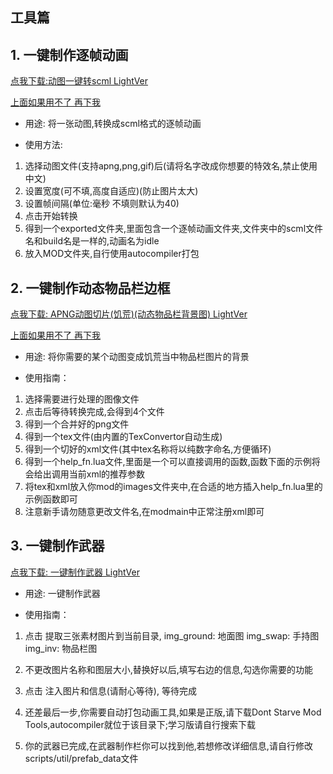 ## 工具篇

## 1. 一键制作逐帧动画

[点我下载:动图一键转scml LightVer](https://github.com/b1inkie/b1note.github.io/releases/download/dst_tool_gif_to_scml/gif_to_scml_Light.7z)

[上面如果用不了 再下我](https://github.com/b1inkie/b1note.github.io/releases/download/dst_tool_gif_to_scml/gif_to_scml.7z)

- 用途:
将一张动图,转换成scml格式的逐帧动画

- 使用方法:
1.  选择动图文件(支持apng,png,gif)后(请将名字改成你想要的特效名,禁止使用中文)
2.  设置宽度(可不填,高度自适应)(防止图片太大)
3.  设置帧间隔(单位:毫秒 不填则默认为40)
4.  点击开始转换
5.  得到一个exported文件夹,里面包含一个逐帧动画文件夹,文件夹中的scml文件名和build名是一样的,动画名为idle
6.  放入MOD文件夹,自行使用autocompiler打包

## 2. 一键制作动态物品栏边框

[点我下载: APNG动图切片(饥荒)(动态物品栏背景图) LightVer](https://github.com/b1inkie/b1note.github.io/releases/download/DST_TOOLS/TOOL_APNG_To_InvBgAnim_Light.7z)

[上面如果用不了 再下我](https://github.com/b1inkie/b1note.github.io/releases/download/DST_TOOLS/TOOL_APNG_To_InvBgAnim.7z)

- 用途:
将你需要的某个动图变成饥荒当中物品栏图片的背景

- 使用指南：
1. 选择需要进行处理的图像文件
2. 点击后等待转换完成,会得到4个文件
3. 得到一个合并好的png文件
4. 得到一个tex文件(由内置的TexConvertor自动生成)
5. 得到一个切好的xml文件(其中tex名称将以纯数字命名,方便循环)
6. 得到一个help_fn.lua文件,里面是一个可以直接调用的函数,函数下面的示例将会给出调用当前xml的推荐参数
7. 将tex和xml放入你mod的images文件夹中,在合适的地方插入help_fn.lua里的示例函数即可
8. 注意新手请勿随意更改文件名,在modmain中正常注册xml即可

## 3. 一键制作武器

[点我下载: 一键制作武器 LightVer](https://github.com/b1inkie/b1note.github.io/releases/download/DST_gen_weapon/Auto_Gen_Weapon_by_lan.7z)

- 用途:
一键制作武器

- 使用指南：
1. 点击 提取三张素材图片到当前目录, 
    img_ground: 地面图
    img_swap: 手持图
    img_inv: 物品栏图

2. 不更改图片名称和图层大小,替换好以后,填写右边的信息,勾选你需要的功能

3. 点击 注入图片和信息(请耐心等待), 等待完成

4. 还差最后一步,你需要自动打包动画工具,如果是正版,请下载Dont Starve Mod Tools,autocompiler就位于该目录下;学习版请自行搜索下载

5. 你的武器已完成,在武器制作栏你可以找到他,若想修改详细信息,请自行修改scripts/util/prefab_data文件